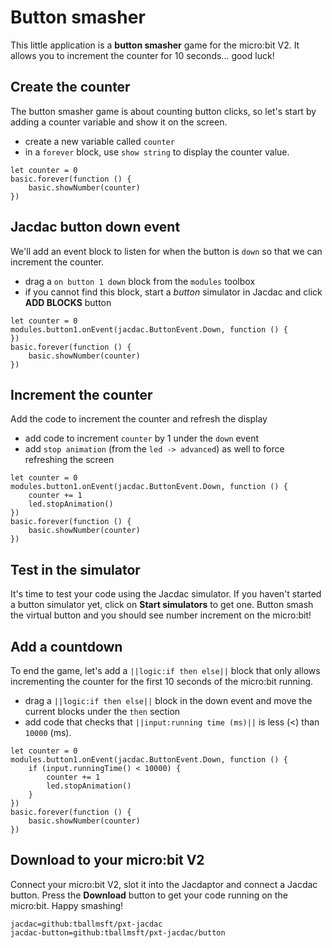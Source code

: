 # Button smasher

This little application is a **button smasher**
game for the micro:bit V2. It allows you to increment the counter for 10 seconds... good luck!

## Create the counter

The button smasher game is about counting button clicks, so let's start
by adding a counter variable and show it on the screen.

-   create a new variable called `counter`
-   in a `forever` block, use `show string` to display the counter value.

```blocks
let counter = 0
basic.forever(function () {
    basic.showNumber(counter)
})
```

## Jacdac button down event

We'll add an event block to listen for when the button is `down` so that we can increment the counter.

-   drag a `on button 1 down` block from the `modules` toolbox
-   if you cannot find this block, start a _button_ simulator in Jacdac and click **ADD BLOCKS** button

```blocks
let counter = 0
modules.button1.onEvent(jacdac.ButtonEvent.Down, function () {
})
basic.forever(function () {
    basic.showNumber(counter)
})
```

## Increment the counter

Add the code to increment the counter and refresh the display

-   add code to increment `counter` by 1 under the `down` event
-   add `stop animation` (from the `led -> advanced`) as well to force refreshing the screen

```blocks
let counter = 0
modules.button1.onEvent(jacdac.ButtonEvent.Down, function () {
    counter += 1
    led.stopAnimation()
})
basic.forever(function () {
    basic.showNumber(counter)
})
```

## Test in the simulator

It's time to test your code using the Jacdac simulator. If you haven't started a button simulator yet,
click on **Start simulators** to get one.
Button smash the virtual button and you should see number increment on the micro:bit!

## Add a countdown

To end the game, let's add a `||logic:if then else||` block that only allows incrementing
the counter for the first 10 seconds of the micro:bit running.

-   drag a `||logic:if then else||` block in the down event and move the current blocks under the `then` section
-   add code that checks that `||input:running time (ms)||` is less (<) than `10000` (ms).

```blocks
let counter = 0
modules.button1.onEvent(jacdac.ButtonEvent.Down, function () {
    if (input.runningTime() < 10000) {
        counter += 1
        led.stopAnimation()
    }
})
basic.forever(function () {
    basic.showNumber(counter)
})
```

## Download to your micro:bit V2

Connect your micro:bit V2, slot it into the Jacdaptor and connect a Jacdac button.
Press the **Download** button to get your code running on the micro:bit. Happy smashing!

```package
jacdac=github:tballmsft/pxt-jacdac
jacdac-button=github:tballmsft/pxt-jacdac/button
```